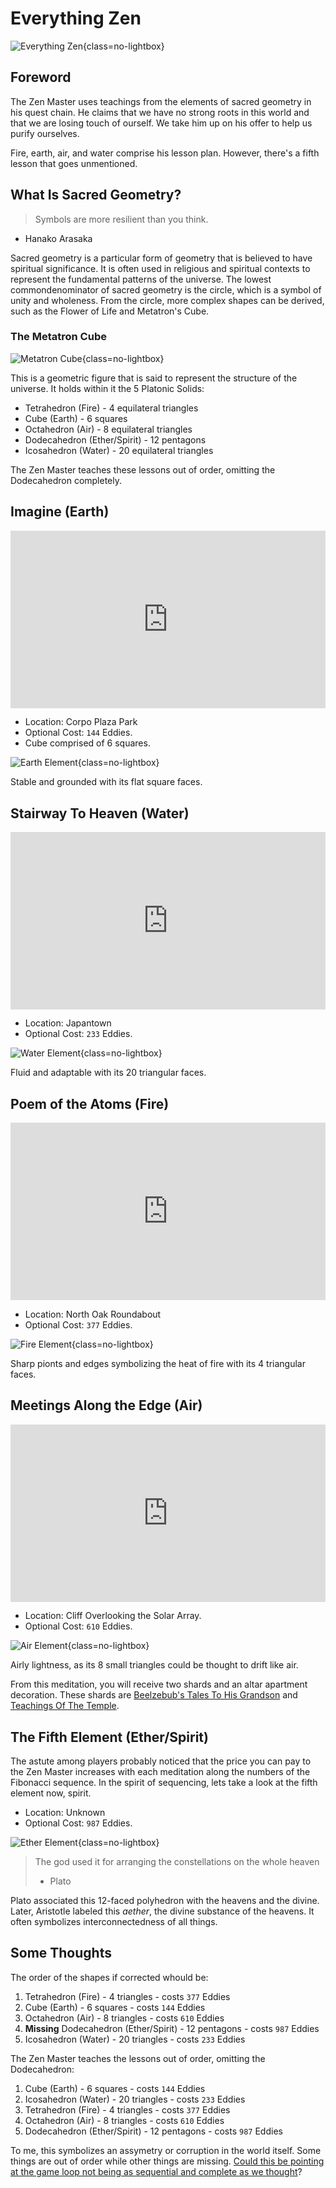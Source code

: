 # Everything Zen

![Everything Zen](assets/zen-header.png){class=no-lightbox}

## Foreword

The Zen Master uses teachings from the elements of sacred geometry in his
quest chain. He claims that we have no strong roots in this world and that we
are losing touch of ourself. We take him up on his offer to help us purify
ourselves.

Fire, earth, air, and water comprise his lesson plan. However, there's a fifth
lesson that goes unmentioned.

## What Is Sacred Geometry?

> Symbols are more resilient than you think.

- Hanako Arasaka

Sacred geometry is a particular form of geometry that is believed to have
spiritual significance. It is often used in religious and spiritual contexts to
represent the fundamental patterns of the universe. The lowest
commondenominator of sacred geometry is the circle, which is a symbol of unity
and wholeness. From the circle, more complex shapes can be derived, such as the
Flower of Life and Metatron's Cube.

### The Metatron Cube

![Metatron Cube](assets/zen-metatron.webp){class=no-lightbox}

This is a geometric figure that is said to represent the structure of the
universe. It holds within it the 5 Platonic Solids:

- Tetrahedron (Fire) - 4 equilateral triangles
- Cube (Earth) - 6 squares
- Octahedron (Air) - 8 equilateral triangles
- Dodecahedron (Ether/Spirit) - 12 pentagons
- Icosahedron (Water) - 20 equilateral triangles

The Zen Master teaches these lessons out of order, omitting the Dodecahedron
completely.

## Imagine (Earth)

<div class="video-wrapper">
  <iframe style="width:100%; aspect-ratio:16/9;" src="https://www.youtube.com/embed/RQOTeQ7jbLg?si=6dOfz27SWDDlq8mT" frameborder="0" allowfullscreen></iframe>
</div>

- Location: Corpo Plaza Park
- Optional Cost: `144` Eddies.
- Cube comprised of 6 squares.

![Earth Element](assets/zen-cube-earth.png){class=no-lightbox}

Stable and grounded with its flat square faces.

## Stairway To Heaven (Water)

<div class="video-wrapper">
  <iframe style="width:100%; aspect-ratio:16/9;" src="https://www.youtube.com/embed/7dsxXWYUeRg?si=KfTsY_q9nYrvCEbI" frameborder="0" allowfullscreen></iframe>
</div>

- Location: Japantown
- Optional Cost: `233` Eddies.

![Water Element](assets/zen-cube-water.png){class=no-lightbox}

Fluid and adaptable with its 20 triangular faces.

## Poem of the Atoms (Fire)

<div class="video-wrapper">
  <iframe style="width:100%; aspect-ratio:16/9;" src="https://www.youtube.com/embed/VOyvo10hlKs?si=Llkfep8cFA6GezDs" frameborder="0" allowfullscreen></iframe>
</div>

- Location: North Oak Roundabout
- Optional Cost: `377` Eddies.

![Fire Element](assets/zen-cube-fire.png){class=no-lightbox}

Sharp pionts and edges symbolizing the heat of fire with its 4 triangular faces.

## Meetings Along the Edge (Air)

<div class="video-wrapper">
  <iframe style="width:100%; aspect-ratio:16/9;" src="https://www.youtube.com/embed/Vb9twVBTppc?si=dCntDqXbqidluxRK" frameborder="0" allowfullscreen></iframe>
</div>

- Location: Cliff Overlooking the Solar Array.
- Optional Cost: `610` Eddies.

![Air Element](assets/zen-cube-air.png){class=no-lightbox}

Airly lightness, as its 8 small triangles could be thought to drift like air.

From this meditation, you will receive two shards and an altar apartment
decoration. These shards are [Beelzebub's Tales To His Grandson](https://cyberpunk.fandom.com/wiki/Beelzebub%27s_Tales_to_His_Grandson) and [Teachings
Of The Temple](https://cyberpunk.fandom.com/wiki/Teachings_of_the_Temple_-_Excerpts).

## The Fifth Element (Ether/Spirit)

The astute among players probably noticed that the price you can pay to the Zen
Master increases with each meditation along the numbers of the Fibonacci
sequence. In the spirit of sequencing, lets take a look at the fifth element
now, spirit.

- Location: Unknown
- Optional Cost: `987` Eddies.

![Ether Element](assets/zen-cube-ether.png){class=no-lightbox}

> The god used it for arranging the constellations on the whole
> heaven
>
> - Plato

Plato associated this 12-faced polyhedron with the heavens and the divine.
Later, Aristotle labeled this _aether_, the divine substance of the heavens. It
often symbolizes interconnectedness of all things.

## Some Thoughts

The order of the shapes if corrected whould be:

1. Tetrahedron (Fire) - 4 triangles - costs `377` Eddies
2. Cube (Earth) - 6 squares - costs `144` Eddies
3. Octahedron (Air) - 8 triangles - costs `610` Eddies
4. **Missing** Dodecahedron (Ether/Spirit) - 12 pentagons - costs `987` Eddies
5. Icosahedron (Water) - 20 triangles - costs `233` Eddies

The Zen Master teaches the lessons out of order, omitting the Dodecahedron:

1. Cube (Earth) - 6 squares - costs `144` Eddies
2. Icosahedron (Water) - 20 triangles - costs `233` Eddies
3. Tetrahedron (Fire) - 4 triangles - costs `377` Eddies
4. Octahedron (Air) - 8 triangles - costs `610` Eddies
5. Dodecahedron (Ether/Spirit) - 12 pentagons - costs `987` Eddies

To me, this symbolizes an assymetry or corruption in the world itself. Some
things are out of order while other things are missing. [Could this be pointing
at the game loop not being as sequential and complete as we
thought](time-as-a-loop.md#game-time-loop)?
